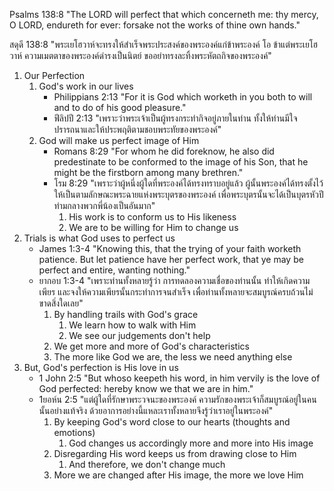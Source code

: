 Psalms 138:8 "The LORD will perfect that which concerneth me: thy mercy, O LORD, endureth for ever: forsake not the works of thine own hands."

สดุดี 138:8 "พระเยโฮวาห์จะทรงให้สำเร็จพระประสงค์ของพระองค์แก่ข้าพระองค์ โอ ข้าแต่พระเยโฮวาห์ ความเมตตาของพระองค์ดำรงเป็นนิตย์ ขออย่าทรงละทิ้งพระหัตถกิจของพระองค์"

1. Our Perfection
    1. God's work in our lives
        - Philippians 2:13 "For it is God which worketh in you both to will and to do of his good pleasure."
        - ฟีลิปปี 2:13 "เพราะว่าพระเจ้าเป็นผู้ทรงกระทำกิจอยู่ภายในท่าน ทั้งให้ท่านมีใจปรารถนาและให้ประพฤติตามชอบพระทัยของพระองค์"
    2. God will make us perfect image of Him
        - Romans 8:29 "For whom he did foreknow, he also did predestinate to be conformed to the image of his Son, that he might be the firstborn among many brethren."
        - โรม 8:29 "เพราะว่าผู้หนึ่งผู้ใดที่พระองค์ได้ทรงทราบอยู่แล้ว ผู้นั้นพระองค์ได้ทรงตั้งไว้ให้เป็นตามลักษณะพระฉายแห่งพระบุตรของพระองค์ เพื่อพระบุตรนั้นจะได้เป็นบุตรหัวปีท่ามกลางพวกพี่น้องเป็นอันมาก"
            1. His work is to conform us to His likeness
            2. We are to be willing for Him to change us
2. Trials is what God uses to perfect us
    - James 1:3-4 "Knowing this, that the trying of your faith worketh patience. But let patience have her perfect work, that ye may be perfect and entire, wanting nothing."
    - ยากอบ 1:3-4 "เพราะท่านทั้งหลายรู้ว่า การทดลองความเชื่อของท่านนั้น ทำให้เกิดความเพียร และจงให้ความเพียรนั้นกระทำการจนสำเร็จ เพื่อท่านทั้งหลายจะสมบูรณ์ครบถ้วนไม่ขาดสิ่งใดเลย"
        1. By handling trails with God's grace
            1. We learn how to walk with Him
            2. We see our judgements don't help
        2. We get more and more of God's characteristics
        3. The more like God we are, the less we need anything else
3. But, God's perfection is His love in us
    - 1 John 2:5 "But whoso keepeth his word, in him vervily is the love of God perfected: hereby know we that we are in him."
    - 1ยอห์น 2:5 "แต่ผู้ใดที่รักษาพระวจนะของพระองค์ ความรักของพระเจ้าก็สมบูรณ์อยู่ในคนนั้นอย่างแท้จริง ด้วยอาการอย่างนี้แหละเราทั้งหลายจึงรู้ว่าเราอยู่ในพระองค์"
        1. By keeping God's word close to our hearts (thoughts and emotions)
            1. God changes us accordingly more and more into His image
        2. Disregarding His word keeps us from drawing close to Him
            1. And therefore, we don't change much
        3. More we are changed after His image, the more we love Him
